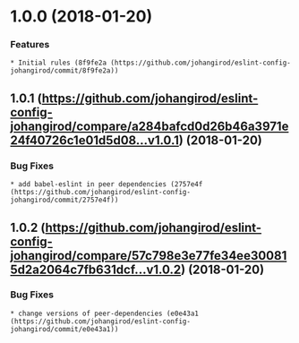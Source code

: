 <a name="1.0.0"></a>

# 1.0.0 (2018-01-20)

### Features

    * Initial rules (8f9fe2a (https://github.com/johangirod/eslint-config-johangirod/commit/8f9fe2a))

<a name="1.0.1"></a>

## 1.0.1 (https://github.com/johangirod/eslint-config-johangirod/compare/a284bafcd0d26b46a3971e24f40726c1e01d5d08...v1.0.1) (2018-01-20)

### Bug Fixes

    * add babel-eslint in peer dependencies (2757e4f (https://github.com/johangirod/eslint-config-johangirod/commit/2757e4f))

<a name="1.0.2"></a>

## 1.0.2 (https://github.com/johangirod/eslint-config-johangirod/compare/57c798e3e77fe34ee300815d2a2064c7fb631dcf...v1.0.2) (2018-01-20)

### Bug Fixes

    * change versions of peer-dependencies (e0e43a1 (https://github.com/johangirod/eslint-config-johangirod/commit/e0e43a1))
